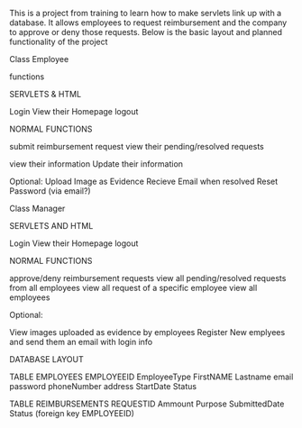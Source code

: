 This is a project from training to learn how to make servlets link up with a database. 
It allows employees to request reimbursement and the company to approve or deny those requests.
Below is the basic layout and planned functionality of the project

Class Employee

functions

SERVLETS & HTML

Login
View their Homepage
logout

NORMAL FUNCTIONS

submit reimbursement request
view their pending/resolved requests

view their information
Update their information

Optional:
Upload Image as Evidence
Recieve Email when resolved
Reset Password (via email?)

Class Manager

SERVLETS AND HTML

Login
View their Homepage
logout

NORMAL FUNCTIONS

approve/deny reimbursement requests
view all pending/resolved requests from all employees
view all request of a specific employee
view all employees

Optional:

View images uploaded as evidence by employees
Register New emplyees and send them an email with login info

DATABASE LAYOUT

TABLE EMPLOYEES
EMPLOYEEID EmployeeType FirstNAME Lastname email password phoneNumber address StartDate Status

TABLE REIMBURSEMENTS
REQUESTID Ammount Purpose SubmittedDate Status (foreign key EMPLOYEEID)
